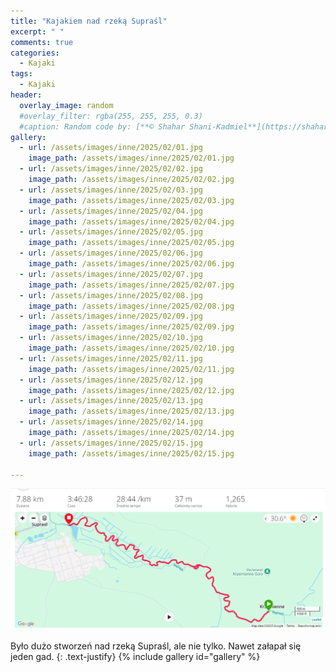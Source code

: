 ```yaml
---
title: "Kajakiem nad rzeką Supraśl"
excerpt: " "
comments: true
categories:
  - Kajaki
tags:
  - Kajaki
header:
  overlay_image: random
  #overlay_filter: rgba(255, 255, 255, 0.3)
  #caption: Random code by: [**© Shahar Shani-Kadmiel**](https://shaharkadmiel.github.io)"
gallery:
  - url: /assets/images/inne/2025/02/01.jpg
    image_path: /assets/images/inne/2025/02/01.jpg
  - url: /assets/images/inne/2025/02/02.jpg
    image_path: /assets/images/inne/2025/02/02.jpg
  - url: /assets/images/inne/2025/02/03.jpg
    image_path: /assets/images/inne/2025/02/03.jpg
  - url: /assets/images/inne/2025/02/04.jpg
    image_path: /assets/images/inne/2025/02/04.jpg
  - url: /assets/images/inne/2025/02/05.jpg
    image_path: /assets/images/inne/2025/02/05.jpg
  - url: /assets/images/inne/2025/02/06.jpg
    image_path: /assets/images/inne/2025/02/06.jpg
  - url: /assets/images/inne/2025/02/07.jpg
    image_path: /assets/images/inne/2025/02/07.jpg
  - url: /assets/images/inne/2025/02/08.jpg
    image_path: /assets/images/inne/2025/02/08.jpg
  - url: /assets/images/inne/2025/02/09.jpg
    image_path: /assets/images/inne/2025/02/09.jpg
  - url: /assets/images/inne/2025/02/10.jpg
    image_path: /assets/images/inne/2025/02/10.jpg
  - url: /assets/images/inne/2025/02/11.jpg
    image_path: /assets/images/inne/2025/02/11.jpg
  - url: /assets/images/inne/2025/02/12.jpg
    image_path: /assets/images/inne/2025/02/12.jpg
  - url: /assets/images/inne/2025/02/13.jpg
    image_path: /assets/images/inne/2025/02/13.jpg
  - url: /assets/images/inne/2025/02/14.jpg
    image_path: /assets/images/inne/2025/02/14.jpg
  - url: /assets/images/inne/2025/02/15.jpg
    image_path: /assets/images/inne/2025/02/15.jpg

---
```

[![mapka](/assets/images/inne/2025/02/mapka.png)](https://connect.garmin.com/modern/activity/19620958553)

Było dużo stworzeń nad rzeką Supraśl, ale nie tylko. Nawet załapał się jeden gad.
{: .text-justify}
{% include gallery id="gallery" %}



